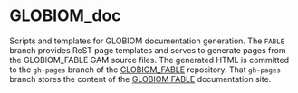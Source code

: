 # GLOBIOM_doc
Scripts and templates for GLOBIOM documentation generation. The `FABLE` branch provides ReST page templates and serves to generate pages from the GLOBIOM_FABLE GAM source files. The generated HTML is committed to the `gh-pages` branch of the [GLOBIOM_FABLE](https://github.com/iiasa/GLOBIOM_FABLE) repository. That `gh-pages` branch stores the content of the [GLOBIOM FABLE](https://iiasa.github.io/GLOBIOM_FABLE) documentation site.
